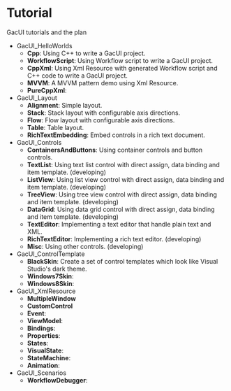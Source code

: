 # Tutorial

GacUI tutorials and the plan

* GacUI_HelloWorlds
    * **Cpp**: Using C++ to write a GacUI project.
    * **WorkflowScript**: Using Workflow script to write a GacUI project.
    * **CppXml**: Using Xml Resource with generated Workflow script and C++ code to write a GacUI project.
    * **MVVM**: A MVVM pattern demo using Xml Resource.
    * **PureCppXml**:
* GacUI_Layout
    * **Alignment**: Simple layout.
    * **Stack**: Stack layout with configurable axis directions.
    * **Flow**: Flow layout with configurable axis directions.
    * **Table**: Table layout.
    * **RichTextEmbedding**: Embed controls in a rich text document.
* GacUI_Controls
    * **ContainersAndButtons**: Using container controls and button controls.
    * **TextList**: Using text list control with direct assign, data binding and item template. (developing)
    * **ListView**: Using list view control with direct assign, data binding and item template. (developing)
    * **TreeView**: Using tree view control with direct assign, data binding and item template. (developing)
    * **DataGrid**: Using data grid control with direct assign, data binding and item template. (developing)
    * **TextEditor**: Implementing a text editor that handle plain text and XML.
    * **RichTextEditor**: Implementing a rich text editor. (developing)
    * **Misc**: Using other controls. (developing)
* GacUI_ControlTemplate
    * **BlackSkin**: Create a set of control templates which look like Visual Studio's dark theme.
    * **Windows7Skin**:
    * **Windows8Skin**:
* GacUI_XmlResource
    * **MultipleWindow**
    * **CustomControl**
    * **Event**:
    * **ViewModel**:
    * **Bindings**:
    * **Properties**:
    * **States**:
    * **VisualState**:
    * **StateMachine**:
    * **Animation**:
* GacUI_Scenarios
    * **WorkflowDebugger**:
